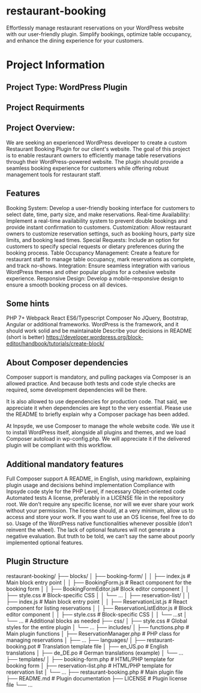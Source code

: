 # restaurant-booking
Effortlessly manage restaurant reservations on your WordPress website with our user-friendly plugin. Simplify bookings, optimize table occupancy, and enhance the dining experience for your customers.

# Project Information

## Project Type: WordPress Plugin

## Project Requirments

## Project Overview:
We are seeking an experienced WordPress developer to create a custom Restaurant Booking Plugin for our client's website. The goal of this project is to enable restaurant owners to efficiently manage table reservations through their WordPress-powered website. The plugin should provide a seamless booking experience for customers while offering robust management tools for restaurant staff.

## Features
Booking System: Develop a user-friendly booking interface for customers to select date, time, party size, and make reservations.
Real-time Availability: Implement a real-time availability system to prevent double bookings and provide instant confirmation to customers.
Customization: Allow restaurant owners to customize reservation settings, such as booking hours, party size limits, and booking lead times.
Special Requests: Include an option for customers to specify special requests or dietary preferences during the booking process.
Table Occupancy Management: Create a feature for restaurant staff to manage table occupancy, mark reservations as complete, and track no-shows.
Integration: Ensure seamless integration with various WordPress themes and other popular plugins for a cohesive website experience.
Responsive Design: Develop a mobile-responsive design to ensure a smooth booking process on all devices.

## Some hints
PHP 7+
Webpack
React
ES6/Typescript
Composer
No JQuery, Bootstrap, Angular or additional frameworks. WordPress is the framework, and it should work solid and be maintainable
Describe your decisions in README (short is better)
https://developer.wordpress.org/block-editor/handbook/tutorials/create-block/

## About Composer dependencies
Composer support is mandatory, and pulling packages via Composer is an allowed practice. And because both tests and code style checks are required, some development dependencies will be there.

It is also allowed to use dependencies for production code. That said, we appreciate it when dependencies are kept to the very essential. Please use the README to briefly explain why a Composer package has been added.

At Inpsyde, we use Composer to manage the whole website code.
We use it to install WordPress itself, alongside all plugins and themes, and we load Composer autoload in wp-config.php. We will appreciate it if the delivered plugin will be compliant with this workflow.


## Additional mandatory features
Full Composer support
A README, in English, using markdown, explaining plugin usage and decisions behind implementation
Compliance with Inpsyde code style for the PHP Level, if necessary
Object-oriented code
Automated tests
A license, preferably in a LICENSE file in the repository root. We don’t require any specific license, nor will we ever share your work without your permission. The license should, at a very minimum, allow us to access and store your work. If you want to use an OS license, feel free to do so.
Usage of the WordPress native functionalities whenever possible (don’t reinvent the wheel).
The lack of optional features will not generate a negative evaluation. But truth to be told, we can’t say the same about poorly implemented optional features.


## Plugin Structure

restaurant-booking/
├── blocks/
│   ├── booking-form/
│   │   ├── index.js            # Main block entry point
│   │   ├── BookingForm.js      # React component for the booking form
│   │   ├── BookingFormEditor.js# Block editor component
│   │   ├── style.css           # Block-specific CSS
│   │   └── ...
│   ├── reservation-list/
│   │   ├── index.js            # Main block entry point
│   │   ├── ReservationList.js  # React component for listing reservations
│   │   ├── ReservationListEditor.js # Block editor component
│   │   ├── style.css           # Block-specific CSS
│   │   └── ...st
│   └── ...                     # Additional blocks as needed
├── css/
│   ├── style.css               # Global styles for the entire plugin
│   └── ...
├── includes/
│   ├── functions.php           # Main plugin functions
│   ├── ReservationManager.php  # PHP class for managing reservations
│   ├── ...
├── languages/
│   ├── restaurant-booking.pot  # Translation template file
│   ├── en_US.po                # English translations
│   ├── de_DE.po                # German translations (example)
│   └── ...
├── templates/
│   ├── booking-form.php        # HTML/PHP template for booking form
│   ├── reservation-list.php    # HTML/PHP template for reservation list
│   └── ...
├── restaurant-booking.php      # Main plugin file
├── README.md                   # Plugin documentation
├── LICENSE                     # Plugin license file
└── ...
